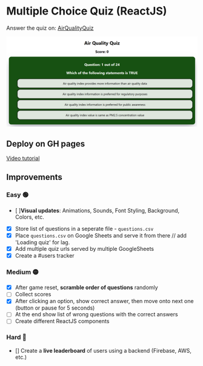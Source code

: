 # Multiple Choice Quiz (ReactJS)

Answer the quiz on: [AirQualityQuiz](https://urbanemissions-info.github.io/airqualityquiz/)

![alt text](image.png)

## Deploy on GH pages
[Video tutorial](https://www.youtube.com/watch?v=7wzuievFjrk)


## Improvements

### Easy 🟢 
- [ ]**Visual updates**: Animations, Sounds, Font Styling, Background, Colors, etc.
- [x] Store list of questions in a seperate file - `questions.csv`
- [x] Place `questions.csv` on Google Sheets and serve it from there // add 'Loading quiz' for lag.
- [x] Add multiple quiz urls served by multiple GoogleSheets
- [x] Create a #users tracker

### Medium 🟡

- [x] After game reset, **scramble order of questions** randomly
- [ ] Collect scores
- [x] After clicking an option, show correct answer, then move onto next one (button or pause for 5 seconds)
- [ ] At the end show list of wrong questions with the correct answers
- [ ] Create different ReactJS components

### Hard 🔴 
- [] Create a **live leaderboard** of users using a backend (Firebase, AWS, etc.)

